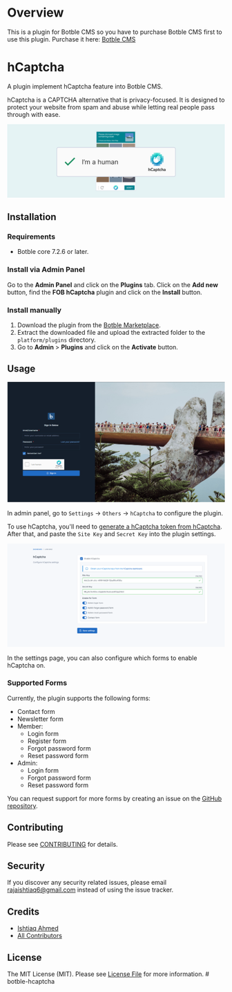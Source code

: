 # Overview
This is a plugin for Botble CMS so you have to purchase Botble CMS first to use this plugin. Purchase it here: [Botble CMS](https://codecanyon.net/item/botble-cms-php-platform-based-on-laravel-framework/16928182)

# hCaptcha

A plugin implement hCaptcha feature into Botble CMS.

hCaptcha is a CAPTCHA alternative that is privacy-focused. It is designed to protect your website from spam and abuse while letting real people pass through with ease.

![hCaptcha](./screenshot.png)

## Installation

### Requirements

* Botble core 7.2.6 or later.

### Install via Admin Panel

Go to the **Admin Panel** and click on the **Plugins** tab. Click on the **Add new** button, find the **FOB hCaptcha** plugin and click on the **Install** button.

### Install manually

1. Download the plugin from
   the [Botble Marketplace](https://marketplace.botble.com/products/rajaishtiaq6/hcaptcha).
2. Extract the downloaded file and upload the extracted folder to the `platform/plugins` directory.
3. Go to **Admin** > **Plugins** and click on the **Activate** button.

## Usage

![Demo](./art/demo.png)

In admin panel, go to `Settings` -> `Others` -> `hCaptcha` to configure the plugin.

To use hCaptcha, you'll need to [generate a hCaptcha token from hCaptcha](https://hCaptcha.com/?r=fe654a351e16). After that, and paste the `Site Key` and `Secret Key` into the plugin settings.

![Settings](./art/settings.png)

In the settings page, you can also configure which forms to enable hCaptcha on.

### Supported Forms

Currently, the plugin supports the following forms:

- Contact form
- Newsletter form
- Member:
  - Login form
  - Register form
  - Forgot password form
  - Reset password form
- Admin:
  - Login form
  - Forgot password form
  - Reset password form

You can request support for more forms by creating an issue on the [GitHub repository](../../issues).

## Contributing

Please see [CONTRIBUTING](CONTRIBUTING.md) for details.

## Security

If you discover any security related issues, please email rajaishtiaq6@gmail.com instead of using the issue tracker.

## Credits

* [Ishtiaq Ahmed](https://github.com/rajaishtiaq6)
* [All Contributors](./contributors)

## License

The MIT License (MIT). Please see [License File](LICENSE) for more information.
#   b o t b l e - h c a p t c h a 
 
 
